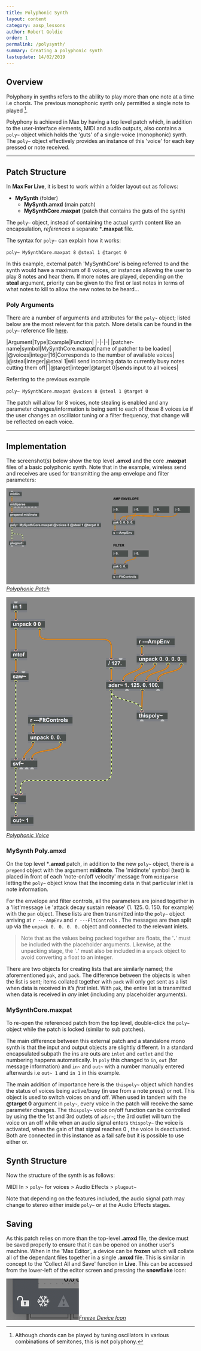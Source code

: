 ```yaml
---
title: Polyphonic Synth
layout: content
category: aasp_lessons
author: Robert Goldie
order: 1
permalink: /polysynth/
summary: Creating a polyphonic synth
lastupdate: 14/02/2019
---
```


## Overview
Polyphony in synths refers to the ability to play more than one note at a time i.e chords. The previous monophonic synth only permitted a single note to played [^poly].

Polyphony is achieved in Max by having a top level patch which, in addition to the user-interface elements, MIDI and audio outputs, also contains a `poly~` object which holds the 'guts' of a single-voice (monophonic) synth. The `poly~` object effectively provides an instance of this 'voice' for each key pressed or note received.

---

## Patch Structure

In **Max For Live**, it is best to work within a folder layout out as follows:

* **MySynth** (folder)
	* **MySynth.amxd** (main patch)
	* **MySynthCore.maxpat** (patch that contains the guts of the synth)

The `poly~` object, instead of containing the actual synth content like an encapsulation, *references* a separate ***.maxpat** file.

The syntax for `poly~` can explain how it works:

`poly~ MySynthCore.maxpat 8 @steal 1 @target 0`

In this example, external patch 'MySynthCore' is being referred to and the synth would have a maximum of 8 voices, or instances allowing the user to play 8 notes and hear them. If more notes are played, depending on the **steal** argument, priority can be given to the first or last notes in terms of what notes to kill to allow the new notes to be heard...

### Poly Arguments
There are a number of arguments and attributes for the `poly~` object; listed below are the most relevent for this patch. More details can be found in the `poly~` reference file [here](https://docs.cycling74.com/max7/maxobject/poly~).

|Argument|Type|Example|Function|
|-|-|-|
|patcher-name|symbol|MySynthCore.maxpat|name of patcher to be loaded|
|@voices|integer|16|Corresponds to the number of available voices|
|@steal|integer|@steal 1|will send incoming data to currently busy notes cutting them off|
|@target|integer|@target 0|sends input to all voices|

Referring to the previous example

`poly~ MySynthCore.maxpat @voices 8 @steal 1 @target 0`

The patch will allow for 8 voices, note stealing is enabled and any parameter changes/information is being sent to each of those 8 voices i.e if the user changes an oscillator tuning or a filter frequency, that change will be reflected on each voice.

---



## Implementation

The screenshot(s) below show the top level **.amxd** and the core **.maxpat** files of a basic polyphonic synth. Note that in the example, wireless send and receives are used for transmitting the amp envelope and filter parameters:

[![Polyphonic Patch](/assets/img/aasp_poly_01.png)*Polyphonic Patch*](/assets/img/aasp_poly_01.png)

[![Polyphonic Voice](/assets/img/aasp_poly_01b.png)*Polyphonic Voice*](/assets/img/aasp_poly_01b.png)


### MySynth Poly.amxd
On the top level ***.amxd** patch, in addition to the new `poly~` object, there is a `prepend` object with the argument **midinote**. The 'midinote' symbol (text) is placed in front of each 'note-on/off velocity' message from `midiparse` letting the `poly~` object know that the incoming data in that particular inlet is note information.

For the envelope and filter controls, all the parameters are joined together in a 'list'message i.e 'attack decay sustain release' (1. 125. 0. 150. for example) with the `pan` object. These lists are then transmitted into the `poly~` object arriving at `r ---AmpEnv` and `r ---FltControls` . The messages are then split up via the `unpack 0. 0. 0. 0.` object and connected to the relevant inlets.

>Note that as the values being packed together are floats, the '**.**' must be included with the placeholder arguments. Likewise, at the unpacking stage, the '**.**' must also be included in a `unpack` object to avoid converting a float to an integer.

There are two objects for creating lists that are similarly named; the aforementioned `pak`, and `pack`. The difference between the objects is when the list is sent; items collated together with `pack` will only get sent as a list when data is received in it’s *first* inlet. With `pak`, the entire list is transmitted when data is received in *any* inlet (including any placeholder arguments).

### MySynthCore.maxpat
To re-open the referenced patch from the top level, double-click the `poly~` object while the patch is locked (similar to sub patches).

The main difference between this external patch and a standalone mono synth is that the input and output objects are slightly different. In a standard encapsulated subpath the ins are outs are `inlet` and `outlet` and the numbering happens automatically. In `poly` this changed to `in`, `out` (for message information) and `in~` and `out~` with a number manually entered afterwards i.e `out~ 1` and `in 1` in this example.

The main addition of importance here is the `thispoly~` object which handles the status of voices being active/busy (in use from a note press) or not. This object is used to switch voices on and off. When used in tandem with the **@target 0** argument in `poly~`, every voice in the patch will receive the same parameter changes. The `thispoly~` voice on/off function can be controlled by using the the 1st and 3rd outlets of `adsr~`; the 3rd outlet will turn the voice on an off while when an audio signal enters `thispoly~` the voice is activated, when the gain of that signal reaches 0 , the voice is deactivated. Both are connected in this instance as a fail safe but it is possible to use either or.

## Synth Structure

Now the structure of the synth is as follows:

MIDI In > `poly~` for voices > Audio Effects > `plugout~`

Note that depending on the features included, the audio signal path may change to stereo either inside `poly~` or at the Audio Effects stages.

## Saving
As this patch relies on more than the top-level **.amxd** file, the device must be saved properly to ensure that it can be opened on another user's machine. When in the 'Max Editor', a device can be **frozen** which will collate all of the dependant files together in a single **.amxd** file. This is similar in concept to the 'Collect All and Save' function in **Live**. This can be accessed from the lower-left of the editor screen and pressing the **snowflake** icon:

[![Freeze Device](/assets/img/max_freeze.png)*Freeze Device Icon*](/assets/img/max_freeze.png)



[^poly]:Although chords can be played by tuning oscillators in various combinations of semitones, this is not polyphony.
